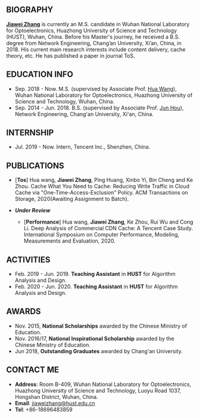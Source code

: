 ## BIOGRAPHY
**[Jiawei Zhang](https://www.zhangjiawei.top/)** is currently an M.S. candidate in Wuhan National Laboratory for Optoelectronics, Huazhong University of Science and Technology (HUST), Wuhan, China. Before his Master's journey, he received a B.S. degree from Network Engineering, Chang’an University, Xi’an, China, in 2018. His current main research interests include content delivery, cache theory, etc. He has published a paper in journal ToS. 

## EDUCATION INFO
- Sep. 2018 - Now. M.S. (supervised by Associate Prof. [Hua Wang](http://faculty.hust.edu.cn/hwang/zh_CN/index.htm)), Wuhan National Laboratory for Optoelectronics, Huazhong University of Science and Technology, Wuhan, China.
- Sep. 2014 - Jun. 2018. B.S. (supervised by Associate Prof. [Jun Hou](http://it.chd.edu.cn/info/1031/6438.htm)), Network Engineering, Chang'an University, Xi'an, China.

## INTERNSHIP
- Jul. 2019 - Now. Intern, Tencent Inc., Shenzhen, China.

## PUBLICATIONS
- [**Tos**] Hua wang, **Jiawei Zhang**, Ping Huang, Xinbo Yi, Bin Cheng and Ke Zhou. Cache What You Need to Cache: Reducing Write Traffic in Cloud Cache via "One-Time-Access-Exclusion" Policy. ACM Transactions on Storage, 2020(Awaiting Assignment to Batch).

- ***Under Review***
  - [**Performance**] Hua wang, **Jiawei Zhang**, Ke Zhou, Rui Wu and Cong Li. Deep Analysis of Commercial CDN Cache: A Tencent Case Study. International Symposium on Computer Performance, Modeling, Measurements and Evaluation, 2020.

## ACTIVITIES
- Feb. 2019 - Jun. 2019. **Teaching Assistant** in **HUST** for Algorithm Analysis and Design.
- Feb. 2020 - Jun. 2020. **Teaching Assistant** in **HUST** for Algorithm Analysis and Design.

## AWARDS
- Nov. 2015, **National Scholarships** awarded by the Chinese Ministry of Education.
- Nov. 2016/17, **National Inspirational Scholarship** awarded by the Chinese Ministry of Education.
- Jun  2018, **Outstanding Graduates** awarded by Chang'an University.

## CONTACT ME
- **Address**: Room B-409, Wuhan National Laboratory for Optoelectronics, Huazhong University of Science and Technology, Luoyu Road 1037, Hongshan District, Wuhan, China.
- **Email**: jiaweizhang@hust.edu.cn
- **Tel**: +86-18696483859

